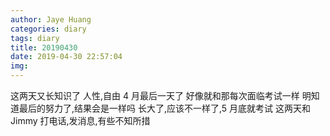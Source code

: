 ```yaml
---
author: Jaye Huang
categories: diary
tags: diary
title: 20190430
date: 2019-04-30 22:57:04
img:
---
```


这两天又长知识了
人性,自由
4 月最后一天了
好像就和那每次面临考试一样
明知道最后的努力了,结果会是一样吗
长大了,应该不一样了,5 月底就考试
这两天和 Jimmy 打电话,发消息,有些不知所措
